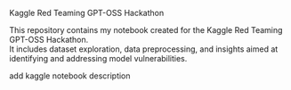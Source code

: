 Kaggle Red Teaming GPT-OSS Hackathon

This repository contains my notebook created for the Kaggle Red Teaming GPT-OSS Hackathon.  
It includes dataset exploration, data preprocessing, and insights aimed at identifying and addressing model vulnerabilities.

add kaggle notebook description